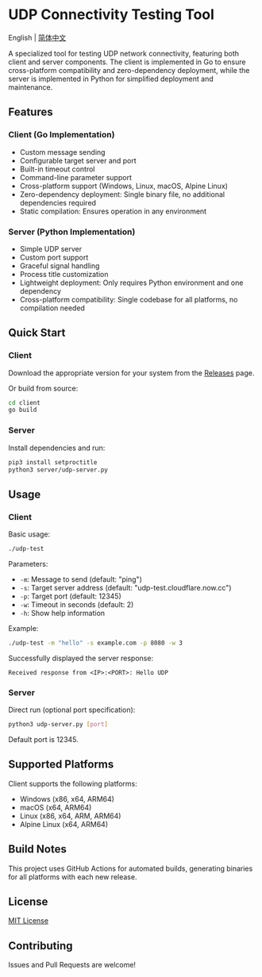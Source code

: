 # UDP Connectivity Testing Tool

English | [简体中文](README.md)

A specialized tool for testing UDP network connectivity, featuring both client and server components. The client is implemented in Go to ensure cross-platform compatibility and zero-dependency deployment, while the server is implemented in Python for simplified deployment and maintenance.

## Features

### Client (Go Implementation)
* Custom message sending
* Configurable target server and port
* Built-in timeout control
* Command-line parameter support
* Cross-platform support (Windows, Linux, macOS, Alpine Linux)
* Zero-dependency deployment: Single binary file, no additional dependencies required
* Static compilation: Ensures operation in any environment

### Server (Python Implementation)
* Simple UDP server
* Custom port support
* Graceful signal handling
* Process title customization
* Lightweight deployment: Only requires Python environment and one dependency
* Cross-platform compatibility: Single codebase for all platforms, no compilation needed

## Quick Start

### Client

Download the appropriate version for your system from the [Releases](https://github.com/yourusername/udp-test/releases) page.

Or build from source:
```bash
cd client
go build
```

### Server

Install dependencies and run:
```bash
pip3 install setproctitle
python3 server/udp-server.py
```

## Usage

### Client

Basic usage:
```bash
./udp-test
```

Parameters:
- `-m`: Message to send (default: "ping")
- `-s`: Target server address (default: "udp-test.cloudflare.now.cc")
- `-p`: Target port (default: 12345)
- `-w`: Timeout in seconds (default: 2)
- `-h`: Show help information

Example:
```bash
./udp-test -m "hello" -s example.com -p 8080 -w 3
```

Successfully displayed the server response:
```
Received response from <IP>:<PORT>: Hello UDP
```

### Server

Direct run (optional port specification):
```bash
python3 udp-server.py [port]
```

Default port is 12345.

## Supported Platforms

Client supports the following platforms:
- Windows (x86, x64, ARM64)
- macOS (x64, ARM64)
- Linux (x86, x64, ARM, ARM64)
- Alpine Linux (x64, ARM64)

## Build Notes

This project uses GitHub Actions for automated builds, generating binaries for all platforms with each new release.

## License

[MIT License](LICENSE)

## Contributing

Issues and Pull Requests are welcome!
        